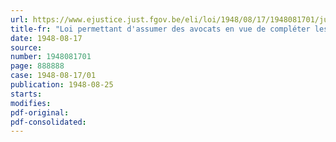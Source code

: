 ```yaml
---
url: https://www.ejustice.just.fgov.be/eli/loi/1948/08/17/1948081701/justel
title-fr: "Loi permettant d'assumer des avocats en vue de compléter les chambres des Cours d'appel"
date: 1948-08-17
source:
number: 1948081701
page: 888888
case: 1948-08-17/01
publication: 1948-08-25
starts:
modifies:
pdf-original:
pdf-consolidated:
---
```


